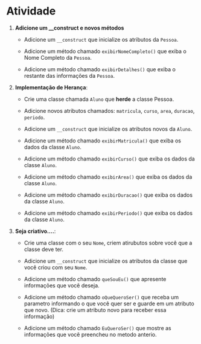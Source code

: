 # Atividade

1. **Adicione um __construct e novos métodos**

    * Adicione um ``__construct`` que inicialize os atributos da ``Pessoa``.

    * Adicione um método chamado ``exibirNomeCompleto()`` que exiba o Nome Completo da ``Pessoa``.

    * Adicione um método chamado ``exibirDetalhes()`` que exiba o restante das informações da ``Pessoa``.



2. **Implementação de Herança**:

    * Crie uma classe chamada ``Aluno`` que **herde** a classe Pessoa.

    * Adicione novos atributos chamados: ``matricula``, ``curso``, ``area``, ``duracao``, ``periodo``.

    * Adicione um ``__construct`` que inicialize os atributos novos da ``Aluno``.

    * Adicione um método chamado ``exibirMatricula()`` que exiba os dados da classe ``Aluno``.

    * Adicione um método chamado ``exibirCurso()`` que exiba os dados da classe ``Aluno``.

    * Adicione um método chamado ``exibirArea()`` que exiba os dados da classe ``Aluno``.

    * Adicione um método chamado ``exibirDuracao()`` que exiba os dados da classe ``Aluno``.

    * Adicione um método chamado ``exibirPeriodo()`` que exiba os dados da classe ``Aluno``.


2. **Seja criativo....**:

    * Crie uma classe com o seu ``Nome``, criem atirubutos sobre você que a classe deve ter.

    * Adicione um ``__construct`` que inicialize os atributos da classe que você criou com seu ``Nome``.

    * Adicione um método chamado ``queSouEu()`` que apresente informações que você deseja.

    * Adicione um método chamado ``oQueQueroSer()`` que receba um parametro informando o que você quer ser e guarde em um atributo que novo. (Dica: crie um atributo novo para receber essa informação)

    * Adicione um método chamado ``EuQueroSer()`` que mostre as informações que você preencheu no metodo anterio.